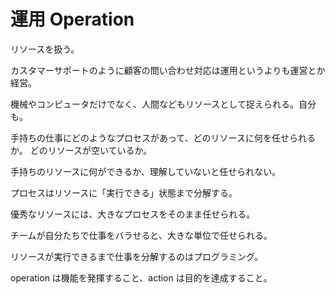# 運用 Operation

リソースを扱う。

カスタマーサポートのように顧客の問い合わせ対応は運用というよりも運営とか経営。

機械やコンピュータだけでなく、人間などもリソースとして捉えられる。自分も。

手持ちの仕事にどのようなプロセスがあって、どのリソースに何を任せられるか。
どのリソースが空いているか。

手持ちのリソースに何ができるか、理解していないと任せられない。

プロセスはリソースに「実行できる」状態まで分解する。

優秀なリソースには、大きなプロセスをそのまま任せられる。

チームが自分たちで仕事をバラせると、大きな単位で任せられる。

リソースが実行できるまで仕事を分解するのはプログラミング。

operation は機能を発揮すること、action は目的を達成すること。
